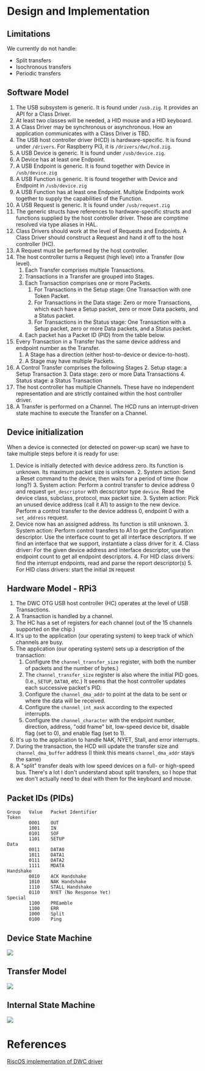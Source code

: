 # Design and Implementation

## Limitations

We currently do not handle:

  - Split transfers
  - Isochronous transfers
  - Periodic transfers

## Software Model

1. The USB subsystem is generic. It is found under `/usb.zig`. It provides an API for a Class Driver.
1. At least two classes will be needed, a HID mouse and a HID keyboard.
1. A Class Driver may be synchronous or asynchronous. How an application communicates with a Class Driver is TBD.
1. The USB host controller driver (HCD) is hardware-specific. It is found under `/drivers`. For Raspberry Pi3, it is `/drivers/dwc/hcd.zig`.
1. A USB Device is generic. It is found under `/usb/device.zig`.
1. A Device has at least one Endpoint.
1. A USB Endpoint is generic. It is found together with Device in `/usb/device.zig`
2. A USB Function is generic. It is found teogether with Device and Endpoint in `/usb/device.zig`
3. A USB Function has at least one Endpoint. Multiple Endpoints work together to supply the capabilities of the Function.
1. A USB Request is generic. It is found under `/usb/request.zig`
1. The generic structs have references to hardware-specific structs and functions supplied by the host controller driver. These are comptime resolved via type aliases in HAL.
2. Class Drivers should work at the level of Requests and Endpoints. A Class Driver should construct a Request and hand it off to the host controller (HC).
1. A Request must be performed by the host controller.
1. The host controller turns a Request (high level) into a Transfer (low level). 
   1. Each Transfer comprises multiple Transactions. 
   1. Transactions in a Transfer are grouped into Stages.
   2. Each Transaction comprises one or more Packets.
      1. For Transactions in the Setup stage: One Transaction with one Token Packet.
      2. For Transactions in the Data stage: Zero or more Transactions, which each have a Setup packet, zero or more Data packets, and a Status packet.
      2. For Transactions in the Status stage: One Transaction with a Setup packet, zero or more Data packets, and a Status packet.
   1. Each packet has a Packet ID (PID) from the table below.
1. Every Transaction in a Transfer has the same device address and endpoint number as the Transfer.
   1. A Stage has a direction (either host-to-device or device-to-host).
   1. A Stage may have multiple Packets.
1. A Control Transfer comprises the following Stages
   2. Setup stage: a Setup Transaction
   3. Data stage: zero or more Data Transactions
   4. Status stage: a Status Transaction
1. The host controller has multiple Channels. These have no independent representation and are strictly contained within the host controller driver.
1. A Transfer is performed on a Channel. The HCD runs an interrupt-driven state machine to execute the Transfer on a Channel.

## Device initialization

When a device is connected (or detected on power-up scan) we have to take multiple steps before it is ready for use:

1. Device is initially detected with device address zero. Its function is unknown. Its maximum packet size is unknown.
   2. System action: Send a Reset command to the device, then waits for a period of time (how long?)
   3. System action: Perform a control transfer to device address 0 and request `get_descriptor` with decscriptor type `device`. Read the device class, subclass, protocol, max packet size.
   3. System action: Pick an unused device address (call it A1) to assign to the new device. Perform a control transfer to the device address 0, endpoint 0 with a `set_address` request.
2. Device now has an assigned address. Its function is still unknown.
   3. System action: Perform control transfers to A1 to get the Configuration descriptor. Use the interface count to get all interface descriptors. If we find an interface that we support, instantiate a class driver for it.
   4. Class driver: For the given device address and interface descriptor, use the endpoint count to get all endpoint descriptors.
   4. For HID class drivers: find the interrupt endpoints, read and parse the report descriptor(s)
   5. For HID class drivers: start the initial `IN` request

## Hardware Model - RPi3

1. The DWC OTG USB host controller (HC) operates at the level of USB Transactions.
2. A Transaction is handled by a channel.
3. The HC has a set of registers for each channel (out of the 15 channels supported on the chip.)
4. It's up to the application (our operating system) to keep track of which channels are busy.
5. The application (our operating system) sets up a description of the transaction:
   1. Configure the `channel_transfer_size` register, with both the number of packets and the number of bytes.)
   2. The `channel_transfer_size` register is also where the initial PID goes. (I.e., `SETUP`, `DATA0`, etc.) It seems that the host controller updates each successive packet's PID.
   2. Configure the `channel_dma_addr` to point at the data to be sent or where the data will be received.
   3. Configure the `channel_int_mask` according to the expected interrupts.
   4. Configure the `channel_character` with the endpoint number, direction, address, "odd frame" bit, low-speed device bit, disable flag (set to 0), and enable flag (set to 1).
6. It's up to the application to handle NAK, NYET, Stall, and error interrupts.
5. During the transaction, the HCD will update the transfer size and `channel_dma_buffer` address (I think this means `channel_dma_addr` stays the same)
6. A "split" transfer deals with low speed devices on a full- or high-speed bus. There's a lot I don't understand about split transfers, so I hope that we don't actually need to deal with them for the keyboard and mouse.

## Packet IDs (PIDs)

```
Group   Value   Packet Identifier
Token
        0001    OUT
        1001    IN 
        0101    SOF
        1101    SETUP
Data
        0011    DATA0
        1011    DATA1
        0111    DATA2
        1111    MDATA
Handshake
        0010    ACK Handshake
        1010    NAK Handshake
        1110    STALL Handshake
        0110    NYET (No Response Yet)
Special
        1100    PREamble
        1100    ERR
        1000    Split
        0100    Ping
```

## Device State Machine

![](device_state_machine.png)

## Transfer Model

![](transfer_model.png)

## Internal State Machine

![](transfer_state_machine.png)

# References

[RiscOS implementation of DWC driver](https://gitlab.riscosopen.org/RiscOS/Sources/HWSupport/USB/Controllers/DWCDriver/-/tree/master)



